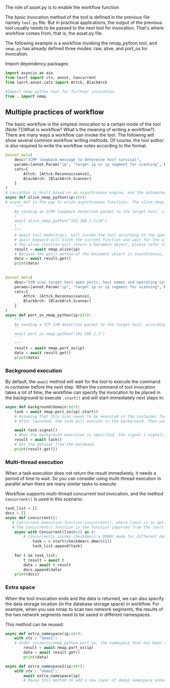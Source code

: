 

The role of asset.py is to enable the workflow function

The basic invocation method of the tool is defined in the previous file namely `tool.py`  file. But in practical applications, the output of the previous tool usually needs to be passed to the next tool for invocation. That's where workflow comes from, that is, the asset.py file.


The following example is a workflow invoking the nmap_python tool, and `nmap.py` has already defined three modes: raw, alive, and port_os for invocation.

Import dependency packages:

```python
import asyncio as aio
from levrt import ctx, annot, Concurrent
from levrt.annot.cats import Attck, BlackArch

#Import nmap_python tool for furthuer invocation.
from . import nmap
```

## Multiple practices of workflow

The basic workflow is the simplest invocation to a certain mode of the tool [Note 7](What is workflow? What's the meaning of writing a workflow?). There are many ways a workflow can invoke the tool. The following will show several common workflow writing methods. Of course, the tool author is also required to write the workflow notes according to the format.

````python
@annot.meta(
    desc="ICMP loopback message to determine host survival",
    params=[annot.Param("ip", "target ip or ip segment for scanning", holder="192.168.1.1/24")],
    cats={
        Attck: [Attck.Reconnaissance],
        BlackArch: [BlackArch.Scanner]
    }
)
# Leviathan is built based on an asynchronous engine, and the automated progress system also depends on the asynchronous protocol, so you need to use python asynchronous programming.
async def alive_nmap_python(ip:str):
# async def is the way to write asynchronous functions. The alive_nmap_python method specifies that the string parameter ip needs to be passed in for the alive mode.
	 """
    By sending an ICMP loopback detection packet to the target host, it is judged whether the host is alive or not according to the discard situation of the response packet, the response time, the response content, the banner information and the match of the specific service keyword.
	\```
    await alive_nmap_python("192.168.1.1/24")
    \```
    """
    # await tool.mode(args), will invoke the tool according to the specified mode, will wait for the end of the tool execution, and will save the obtained result to mongodb firstly. The result will get a data set of mongodb, namely levrt. Document object.
    # await keyword will block the current function and wait for the asynchronous function alive() to finish executing and return the result before execution starts. For details, please refer to python asynchronous programming.
    # The alive function will return a Document object, please refer to the API documentation for details.
    result = await nmap.alive(ip)
    # Because the get() method of the Document object is asynchronous, you need to await again. Using the .get() method, you can obtain data from the result dataset.
    data = await result.get()
    print(data)
    
    
@annot.meta(
    desc="SYN scan target host open ports, host names and operating systems",
    params=[annot.Param("ip", "target ip or ip segment for scanning", holder="192.168.1.1/24")],
    cats={
        Attck: [Attck.Reconnaissance],
        BlackArch: [BlackArch.Scanner]
    }
)
async def port_os_nmap_python(ip:str):
    """
    By sending a TCP SYN detection packet to the target host, according to the discard situation of the response packet, response time, response content, banner information and specific service keyword matching, identify the open ports, host names and related services and operating systems of the target host information.
    ```
    await port_os_nmap_python("192.168.1.1")
    ```
    """
    result = await nmap.port_os(ip)
    data = await result.get()
    print(data)
````



### Background execution

By default, the `await` method will wait for the tool to execute the command in container before the next step. When the command of tool invocation takes a lot of time, the workflow can specify the invocation to be placed in the background to execute `.start()` and will start immediately next steps in:

```python
async def background(domain:str):
    task = await nmap.port_os(ip).start()
    # Assuming that this scan needs to be executed in the container for a long time, it can be executed in the background. The signal() method will block the code and wait for the task to execute successfully before returning
    # After launched, the task will execute in the background. Then you can continue to launch other tasks, block them when needed, and wait for execution results

    await task.signal()
    # When the background execution is specified, the signal (.signal()) can be passed in the tool execution, such as immediately interrupting the execution of the tool in the container, etc.
    result = await task()
    # Get the dataset from the database.
    print(result.get())
```



### Multi-thread execution

When a task execution does not return the result immediately, it needs a period of time to wait. So you can consider using multi-thread execution in parallel when there are many similar tasks to execute.

Workflow supports multi-thread concurrent tool invocation, and the method `Concurrent()` is used in this scenario:

```python
task_list = []
docs = []
async def concurrent():
   # Concurrent execution function Concurrent(), where limit is an optional parameter used to limit the number of tasks to be executed concurrently, the default is no limitation.
   # The Concurrent() function is the function imported from the levrt package above.
    async with Concurrent(limit=2) as c:
    	# Concurrently invoke checkdmarc's DMARC mode for different domain names.
            task = c.start(checkdmarc.dmarc(i))
            task_list.append(task)
    
	for t in task_list:
        t_result = await t
        data = await t_result
        docs.append(data)
    print(docs)
```



### Extra space

When the tool invocation ends and the data is returned, we can also specify the data storage location (in the database storage space) in workflow. For example, when you use nmap to scan two network segments, the results of the two network segments need to be saved in different namespaces.

This method can be reused:

```python
async def extra_namespace(ip:str):
    with ctx / "demo1":
    # Under szczecin/nmap_python.port_os, the namespace that has been specified by our tool Cr() function, create another demo1 space.
        result = await nmap.port_os(ip)
        data = await result.get()
        print(data)

async def extra_namespace2(ip:str):
    with ctx / "demo2":
        await extra_namespace(ip)
        # Reuse this method to add a new layer of demo2 namespace under the demo1 namespace which is added by using the method above.
```
